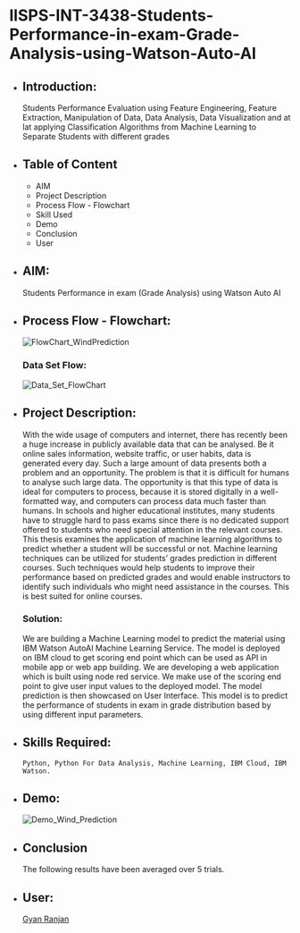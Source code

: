 # llSPS-INT-3438-Students-Performance-in-exam-Grade-Analysis-using-Watson-Auto-AI


* ## Introduction:
  Students Performance Evaluation using Feature Engineering, Feature Extraction, Manipulation of Data, Data Analysis, Data
  Visualization and at lat applying Classification Algorithms from Machine Learning to Separate Students with different grades
  
  
* ## Table of Content
    * AIM
    * Project Description 
    * Process Flow - Flowchart
    * Skill Used
    * Demo
    * Conclusion
    * User

* ## AIM:
    Students Performance in exam (Grade Analysis) using Watson Auto AI
    
    
* ## Process Flow - Flowchart:
    ![FlowChart_WindPrediction](FlowChart_WindPrediction.png)
    
    
    ### Data Set Flow:
    
    ![Data_Set_FlowChart](Data_Set_FlowChart.png)
      
    
* ## Project Description:
  With the wide usage of computers and internet, there has recently been a huge increase in publicly available data that can be
  analysed. Be it online sales information, website traffic, or user habits, data is generated every day. Such a large amount of data
  presents both a problem and an opportunity. The problem is that it is difficult for humans to analyse such large data. The 
  opportunity is that this type of data is ideal for computers to process, because it is stored digitally in a well-formatted way, and 
  computers can process data much faster than humans. In schools and higher educational institutes, many students have to struggle hard 
  to pass exams since there is no dedicated support offered to students who need special attention in the relevant courses.
  This thesis examines the application of machine learning algorithms to predict whether a student will be successful or not. Machine
  learning techniques can be utilized for students’ grades prediction in different courses. Such techniques would help students to 
  improve their performance based on predicted grades and would enable instructors to identify such individuals who might need 
  assistance in the courses. This is best suited for online courses.
    ### Solution:
     We are building a Machine Learning model to predict the material using IBM Watson AutoAI Machine Learning Service. The model is
     deployed on IBM cloud to get scoring end point which can be used as API in mobile app or web app building. We are developing a web
     application which is built using node red service. We make use of the scoring end point to give user input values to the deployed
     model. The model prediction is then showcased on User Interface. This model is to predict the performance of students in exam in 
     grade distribution based by using different input parameters.
     
    
* ## Skills Required:
      Python, Python For Data Analysis, Machine Learning, IBM Cloud, IBM Watson.
      
      
* ## Demo:
     ![Demo_Wind_Prediction](Demo_Wind_Prediction.png)
    
    
* ## Conclusion
  The following results have been averaged over 5 trials.
  


  
    
* ## User:
    [Gyan Ranjan](https://github.com/GyanC7)

      
 


